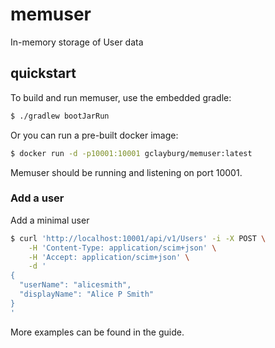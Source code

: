# memuser
In-memory storage of User data

## quickstart

To build and run memuser, use the embedded gradle:

```bash
$ ./gradlew bootJarRun
```

Or you can run a pre-built docker image:

```bash
$ docker run -d -p10001:10001 gclayburg/memuser:latest
```

Memuser should be running and listening on port 10001.

### Add a user

Add a minimal user
```bash
$ curl 'http://localhost:10001/api/v1/Users' -i -X POST \
    -H 'Content-Type: application/scim+json' \
    -H 'Accept: application/scim+json' \
    -d '
{
  "userName": "alicesmith",
  "displayName": "Alice P Smith"
}
'
```

More examples can be found in the guide.

